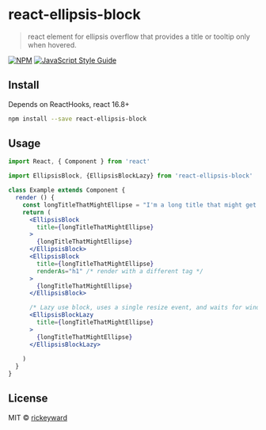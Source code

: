 # react-ellipsis-block

> react element for ellipsis overflow that provides a title or tooltip only when hovered.

[![NPM](https://img.shields.io/npm/v/react-ellipsis-block.svg)](https://www.npmjs.com/package/react-ellipsis-block) [![JavaScript Style Guide](https://img.shields.io/badge/code_style-standard-brightgreen.svg)](https://standardjs.com)

## Install

Depends on ReactHooks, react 16.8+ 

```bash
npm install --save react-ellipsis-block
```

## Usage

```jsx
import React, { Component } from 'react'

import EllipsisBlock, {EllipsisBlockLazy} from 'react-ellipsis-block'

class Example extends Component {
  render () {
    const longTitleThatMightEllipse = "I'm a long title that might get ellipsis-ed? but we still need to know what it is.";
    return (
      <EllipsisBlock
        title={longTitleThatMightEllipse}
      >
        {longTitleThatMightEllipse}
      </EllipsisBlock>
      <EllipsisBlock
        title={longTitleThatMightEllipse}
        renderAs="h1" /* render with a different tag */
      >
        {longTitleThatMightEllipse}
      </EllipsisBlock>

      /* Lazy use block, uses a single resize event, and waits for window resizing to settle before setting state on the react components, This is better for longer lists of ellipsis elements, but extra overhead for one offs or just a few on a page. */
      <EllipsisBlockLazy
        title={longTitleThatMightEllipse}
      >
        {longTitleThatMightEllipse}
      </EllipsisBlockLazy>
      
    )
  }
}
```

## License

MIT © [rickeyward](https://github.com/rickeyward)
